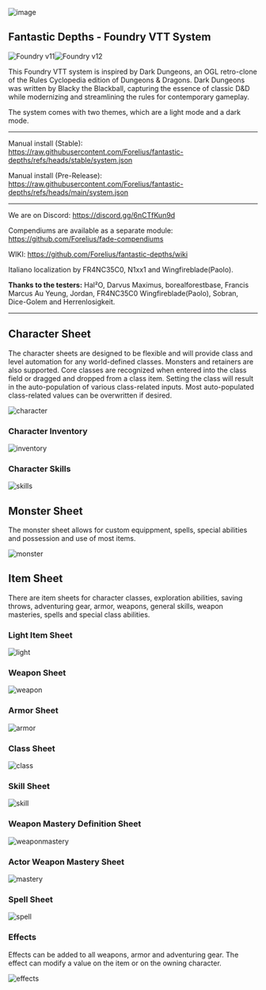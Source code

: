 ![image](https://github.com/user-attachments/assets/14893284-d6e9-4603-acff-f3179b80cb4c)

## Fantastic Depths - Foundry VTT System
![Foundry v11](https://img.shields.io/badge/foundry-v11-green)![Foundry v12](https://img.shields.io/badge/foundry-v12-green)

This Foundry VTT system is inspired by Dark Dungeons, an OGL retro-clone of the Rules Cyclopedia edition of Dungeons & Dragons. Dark Dungeons was written by Blacky the Blackball, capturing the essence of classic D&D while modernizing and streamlining the rules for contemporary gameplay.

The system comes with two themes, which are a light mode and a dark mode.

---
Manual install (Stable): 
https://raw.githubusercontent.com/Forelius/fantastic-depths/refs/heads/stable/system.json

Manual install (Pre-Release): 
https://raw.githubusercontent.com/Forelius/fantastic-depths/refs/heads/main/system.json

---

We are on Discord: https://discord.gg/6nCTfKun9d

Compendiums are available as a separate module: https://github.com/Forelius/fade-compendiums

WIKI: https://github.com/Forelius/fantastic-depths/wiki

Italiano localization by FR4NC35C0, N1xx1 and Wingfireblade(Paolo).

**Thanks to the testers:** Hal²O, Darvus Maximus, borealforestbase, Francis Marcus Au Yeung, Jordan, 
FR4NC35C0 Wingfireblade(Paolo), Sobran, Dice-Golem and Herrenlosigkeit.

---

## Character Sheet
The character sheets are designed to be flexible and will provide class and level automation for any world-defined classes. Monsters and retainers are also supported. Core classes are recognized when entered into the class field or dragged and dropped from a class item. Setting the class will result in the auto-population of various class-related inputs. Most auto-populated class-related values can be overwritten if desired.

![character](./assets/img/docs/charsheet1.jpg)

### Character Inventory
![inventory](./assets/img/docs/charsheet2.jpg)

### Character Skills
![skills](./assets/img/docs/charsheet3.jpg)

## Monster Sheet
The monster sheet allows for custom equippment, spells, special abilities and possession and use of most items.

![monster](./assets/img/docs/monstersheet1.jpg)

## Item Sheet
There are item sheets for character classes, exploration abilities, saving throws, adventuring gear, armor, weapons, general skills, weapon masteries, spells and special class abilities.

### Light Item Sheet
![light](./assets/img/docs/lightitemsheet1.jpg)

### Weapon Sheet
![weapon](./assets/img/docs/weaponsheet.jpg)

### Armor Sheet
![armor](./assets/img/docs/armorsheet1.jpg)

### Class Sheet
![class](./assets/img/docs/classsheet.jpg)

### Skill Sheet
![skill](./assets/img/docs/skillsheet1.jpg)

### Weapon Mastery Definition Sheet
![weaponmastery](./assets/img/docs/masterydef1.jpg)

### Actor Weapon Mastery Sheet
![mastery](./assets/img/docs/mastery1.jpg)

### Spell Sheet
![spell](./assets/img/docs/spellsheet1.jpg)

### Effects
Effects can be added to all weapons, armor and adventuring gear. The effect can modify a value on the item or on the owning character.

![effects](./assets/img/docs/itemeffects1.jpg)

